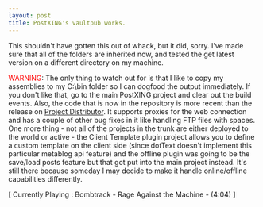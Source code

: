 ```yaml
---
layout: post
title: PostXING's vaultpub works.
---
```

<p>This shouldn't have gotten this out of whack, but it did, sorry. I've made 
sure that all of the folders are inherited now, and tested the get latest 
version on a different directory on my machine. </p>
<p><font color="red">WARNING</font>: The only thing to watch out for is that I 
like to copy my assemblies to my C:\bin folder so I can dogfood the output 
immediately. If you don't like that, go to the main PostXING project and clear 
out the build events. Also, the code that is now in the repository is more 
recent than the release on <a href="http://projectdistributor.net">Project 
Distributor</a>. It supports proxies for the web connection and has a couple of 
other bug fixes in it like handling FTP files with spaces. One more thing - not 
all of the projects in the trunk are either deployed to the world or active - 
the Client Template plugin project allows you to define a custom template on the 
client side (since dotText doesn't implement this particular metablog api 
feature) and the offline plugin was going to be the save/load posts feature but 
that got put into the main project instead. It's still there because someday I 
may decide to make it handle online/offline capabilities differently.</p>
<p class="media">[ Currently Playing : Bombtrack - Rage Against the Machine - 
(4:04) ]</p>